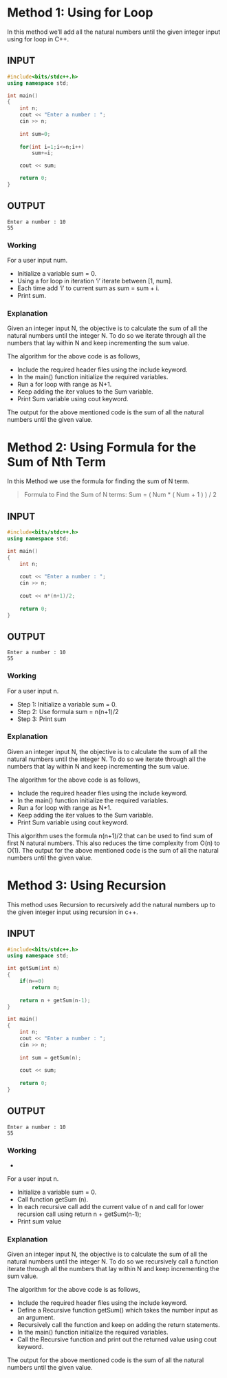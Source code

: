 # Method 1: Using for Loop

In this method we’ll add all the natural numbers until the given integer input using for loop in C++.

## INPUT
```cpp
#include<bits/stdc++.h> 
using namespace std;

int main()
{
    int n;
    cout << "Enter a number : "; 
    cin >> n;
    
    int sum=0;
    
    for(int i=1;i<=n;i++) 
        sum+=i;

    cout << sum;

    return 0;
}
```
## OUTPUT
```
Enter a number : 10
55
```

### Working

For a user input num.

*   Initialize a variable sum = 0.
*   Using a for loop in iteration ‘i’ iterate between [1, num].
*   Each time add ‘i’ to current sum as sum = sum + i.
*   Print sum.

### Explanation

Given an integer input N, the objective is to calculate the sum of all the natural numbers until the integer N. To do so we iterate through all the numbers that lay within N and keep incrementing the sum value.

The algorithm for the above code is as follows,

*   Include the required header files using the include keyword.
*   In the main() function initialize the required variables.
*   Run a for loop with range as N+1.
*   Keep adding the iter values to the Sum variable.
*   Print Sum variable using cout keyword.

The output for the above mentioned code is the sum of all the natural numbers until the given value.

# Method 2: Using Formula for the Sum of Nth Term

In this Method we use the formula for finding the sum of N term.

> Formula to Find the Sum of N terms: 
> Sum = ( Num * ( Num + 1 ) ) / 2

## INPUT
```cpp
#include<bits/stdc++.h>
using namespace std;

int main()
{
    int n;
    
    cout << "Enter a number : "; 
    cin >> n;
    
    cout << n*(n+1)/2;
    
    return 0;
}
```
## OUTPUT
```
Enter a number : 10
55
```

### Working

For a user input n.

*   Step 1: Initialize a variable sum = 0.
*   Step 2: Use formula sum = n(n+1)/2
*   Step 3: Print sum

### Explanation

Given an integer input N, the objective is to calculate the sum of all the natural numbers until the integer N. To do so we iterate through all the numbers that lay within N and keep incrementing the sum value.

The algorithm for the above code is as follows,

*   Include the required header files using the include keyword.
*   In the main() function initialize the required variables.
*   Run a for loop with range as N+1.
*   Keep adding the iter values to the Sum variable.
*   Print Sum variable using cout keyword.

This algorithm uses the formula n(n+1)/2 that can be used to find sum of first N natural numbers. This also reduces the time complexity from O(n) to O(1). The output for the above mentioned code is the sum of all the natural numbers until the given value.

# Method 3: Using Recursion

This method uses Recursion to recursively add the natural numbers up to the given integer input using recursion in c++.

## INPUT
```cpp
#include<bits/stdc++.h>
using namespace std;

int getSum(int n)
{
    if(n==0) 
        return n;
        
    return n + getSum(n-1);
}

int main()
{
    int n;
    cout << "Enter a number : "; 
    cin >> n;
    
    int sum = getSum(n);
    
    cout << sum;
    
    return 0;
}
```
## OUTPUT
```
Enter a number : 10
55
```

### Working
*   
For a user input n.

*   Initialize a variable sum = 0.
*   Call function getSum (n).
*   In each recursive call add the current value of n and call for lower recursion call using return n + getSum(n-1);
*   Print sum value

### Explanation

Given an integer input N, the objective is to calculate the sum of all the natural numbers until the integer N. To do so we recursively call a function  iterate through all the numbers that lay within N and keep incrementing the sum value.

The algorithm for the above code is as follows,

*   Include the required header files using the include keyword.
*   Define a Recursive function getSum() which takes the number input as an argument.
*   Recursively call the function and keep on adding the return statements.
*   In the main() function initialize the required variables.
*   Call the Recursive function and print out the returned value using cout keyword.

The output for the above mentioned code is the sum of all the natural numbers until the given value.